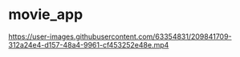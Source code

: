 # movie_app



https://user-images.githubusercontent.com/63354831/209841709-312a24e4-d157-48a4-9961-cf453252e48e.mp4


